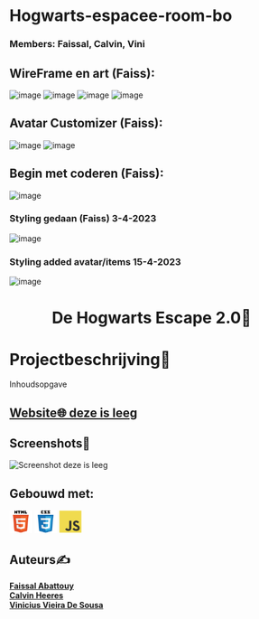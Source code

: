 # Hogwarts-espacee-room-bo
### Members: Faissal, Calvin, Vini

## WireFrame en art (Faiss):

![image](https://user-images.githubusercontent.com/90894837/229546038-b94d2763-e404-44b0-b926-130ad106c16b.png)
![image](https://user-images.githubusercontent.com/90894837/229546126-4d7d777a-d127-4651-a7fe-db2be2550539.png)
![image](https://user-images.githubusercontent.com/90894837/229546321-5c691279-8d92-448c-a88d-89c53a655553.png)
![image](https://user-images.githubusercontent.com/90894837/229546365-9b3b31d5-cc47-40e3-9c20-6ab6e72645b9.png)

## Avatar Customizer (Faiss):

![image](https://user-images.githubusercontent.com/90894837/229546514-03bae364-2b17-4cfe-81c8-151167923b46.png)
![image](https://user-images.githubusercontent.com/90894837/229546562-0b02265e-6fd5-4e57-abe3-e1da21862ff4.png)







## Begin met coderen (Faiss):
![image](https://user-images.githubusercontent.com/90894837/229545734-01a2f568-31ab-4c7e-9846-cdc071cc7ebd.png)

### Styling gedaan (Faiss) 3-4-2023
![image](https://user-images.githubusercontent.com/90894837/229563112-80628be5-fb6f-4780-ba44-40861846b761.png)

### Styling added avatar/items 15-4-2023
![image](https://user-images.githubusercontent.com/90894837/232245637-c51160ef-756d-4ff4-9120-21d7f0ab00b1.png)

<h1 align="center">De Hogwarts Escape 2.0🧙</h1>

# Projectbeschrijving📝

Inhoudsopgave

## [Website🌐 deze is leeg](<Homepage url> "Live View")

## Screenshots📸

![Screenshot deze is leeg](/screenshots/1.png "Homepagina")

## Gebouwd met:

<p align="left">
<img src="https://raw.githubusercontent.com/devicons/devicon/master/icons/html5/html5-original-wordmark.svg" alt="html5" width="40" height="40"/> </a>
<img src="https://raw.githubusercontent.com/devicons/devicon/master/icons/css3/css3-original-wordmark.svg" alt="css3" width="40" height="40"/> </a>
<img src="https://raw.githubusercontent.com/devicons/devicon/master/icons/javascript/javascript-original.svg" alt="javascript" width="40" height="40"/> </a> 

## Auteurs✍️

[**Faissal Abattouy**](https://github.com/Faiiss)  
[**Calvin Heeres**](https://github.com/calvin-heeres)  
[**Vinicius Vieira De Sousa**](https://github.com/viniciuseduardosousa)
